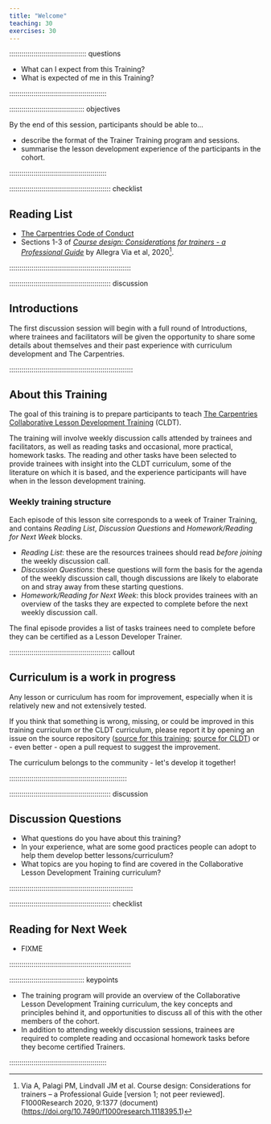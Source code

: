 ```yaml
---
title: "Welcome"
teaching: 30
exercises: 30
---
```


:::::::::::::::::::::::::::::::::::::: questions 

- What can I expect from this Training?
- What is expected of me in this Training?

::::::::::::::::::::::::::::::::::::::::::::::::

::::::::::::::::::::::::::::::::::::: objectives

By the end of this session, participants should be able to...

- describe the format of the Trainer Training program and sessions.
- summarise the lesson development experience of the participants in the cohort.

::::::::::::::::::::::::::::::::::::::::::::::::


:::::::::::::::::::::::::::::::::::::::::::::::::: checklist

## Reading List

- [The Carpentries Code of Conduct](https://docs.carpentries.org/topic_folders/policies/code-of-conduct.html)
- Sections 1-3 of [_Course design: Considerations for trainers - a Professional Guide_](https://doi.org/10.7490/f1000research.1118395.1) by Allegra Via et al, 2020[^1].

::::::::::::::::::::::::::::::::::::::::::::::::::::::::::::


:::::::::::::::::::::::::::::::::::::::::::::::::: discussion

## Introductions

The first discussion session will begin with a full round of Introductions,
where trainees and facilitators will be given the opportunity to share some details about themselves
and their past experience with curriculum development and The Carpentries.

:::::::::::::::::::::::::::::::::::::::::::::::::::::::::::::


## About this Training

The goal of this training is to prepare participants to teach
[The Carpentries Collaborative Lesson Development Training][cldt] (CLDT).

The training will involve weekly discussion calls 
attended by trainees and facilitators,
as well as reading tasks and occasional, more practical, homework tasks.
The reading and other tasks have been selected to 
provide trainees with insight into the CLDT curriculum,
some of the literature on which it is based,
and the experience participants will have when in the lesson development training.

### Weekly training structure

Each episode of this lesson site corresponds to a week of Trainer Training,
and contains _Reading List_, _Discussion Questions_ 
and _Homework/Reading for Next Week_ blocks.

- _Reading List_: these are the resources trainees should read _before joining_ the weekly discussion call.
- _Discussion Questions_: these questions will form the basis for the agenda of the weekly discussion call,
  though discussions are likely to elaborate on and stray away from these starting questions.
- _Homework/Reading for Next Week_: this block provides trainees with an overview of the tasks they are expected to complete before the next weekly discussion call.

The final episode provides a list of tasks trainees need to complete 
before they can be certified as a Lesson Developer Trainer.


:::::::::::::::::::::::::::::::::::::::::::::::::: callout

## Curriculum is a work in progress

Any lesson or curriculum has room for improvement,
especially when it is relatively new and not extensively tested.

If you think that something is wrong, missing, or could be improved
in this training curriculum or the CLDT curriculum,
please report it by opening an issue on the source repository
([source for this training](https://github.com/carpentries/lessondev-trainer-training/); [source for CLDT][cldt-repo])
or - even better - open a pull request to suggest the improvement.

The curriculum belongs to the community - let's develop it together!

::::::::::::::::::::::::::::::::::::::::::::::::::::::::::


:::::::::::::::::::::::::::::::::::::::::::::::::: discussion

## Discussion Questions

- What questions do you have about this training?
- In your experience, what are some good practices people can adopt 
  to help them develop better lessons/curriculum?
- What topics are you hoping to find are covered in 
  the Collaborative Lesson Development Training curriculum?

:::::::::::::::::::::::::::::::::::::::::::::::::::::::::::::


:::::::::::::::::::::::::::::::::::::::::::::::::: checklist

## Reading for Next Week

- FIXME

::::::::::::::::::::::::::::::::::::::::::::::::::::::::::::

::::::::::::::::::::::::::::::::::::: keypoints 

- The training program will provide an overview of the Collaborative Lesson Development Training curriculum,
  the key concepts and principles behind it,
  and opportunities to discuss all of this with the other members of the cohort.
- In addition to attending weekly discussion sessions,
  trainees are required to complete reading and occasional homework tasks
  before they become certified Trainers.

::::::::::::::::::::::::::::::::::::::::::::::::

[^1]: Via A, Palagi PM, Lindvall JM et al. Course design: Considerations for trainers – a Professional Guide [version 1; not peer reviewed]. F1000Research 2020, 9:1377 (document) (https://doi.org/10.7490/f1000research.1118395.1) 

[cldt]: https://carpentries.github.io/lesson-development-training/index.html
[cldt-repo]: https://github.com/carpentries/lesson-development-training/
